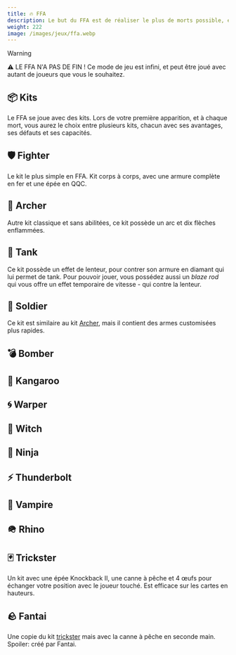 ```yaml
---
title: 🔥 FFA
description: Le but du FFA est de réaliser le plus de morts possible, en évitant sa propre mort au maximum
weight: 222
image: /images/jeux/ffa.webp
---
```


> [!warning]
> ⚠️ LE FFA N'A PAS DE FIN ! Ce mode de jeu est infini, et peut être joué avec autant de joueurs que vous le souhaitez.

## 📦 Kits

Le FFA se joue avec des kits. Lors de votre première apparition, et à chaque mort, vous aurez le choix entre plusieurs kits, chacun avec ses avantages, ses défauts et ses capacités.

## 🛡️ Fighter
Le kit le plus simple en FFA. Kit corps à corps, avec une armure complète en fer et une épée en QQC.

## 🏹 Archer
Autre kit classique et sans abilitées, ce kit possède un arc et dix flèches enflammées.

## 💎 Tank
Ce kit possède un effet de lenteur, pour contrer son armure en diamant qui lui permet de tank. Pour pouvoir jouer, vous possédez aussi un *blaze rod* qui vous offre un effet temporaire de vitesse - qui contre la lenteur.

## 🎯 Soldier
Ce kit est similaire au kit [Archer](#), mais il contient des armes customisées plus rapides.

## 💣 Bomber

## 🦘 Kangaroo

## 🌀 Warper

## 🧪 Witch

## 🥷 Ninja

## ⚡ Thunderbolt

## 🧛 Vampire

## 🪖 Rhino

## 🃏 Trickster
Un kit avec une épée Knockback II, une canne à pêche et 4 œufs pour échanger votre position avec le joueur touché. Est efficace sur les cartes en hauteurs.

## 🪨 Fantai
Une copie du kit [trickster](#trickster) mais avec la canne à pêche en seconde main. Spoiler: créé par Fantai.
